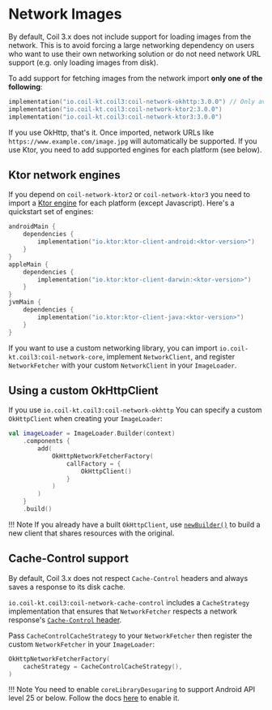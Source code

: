 # Network Images

By default, Coil 3.x does not include support for loading images from the network. This is to avoid forcing a large networking dependency on users who want to use their own networking solution or do not need network URL support (e.g. only loading images from disk).

To add support for fetching images from the network import **only one of the following**:

```kotlin
implementation("io.coil-kt.coil3:coil-network-okhttp:3.0.0") // Only available on Android/JVM.
implementation("io.coil-kt.coil3:coil-network-ktor2:3.0.0")
implementation("io.coil-kt.coil3:coil-network-ktor3:3.0.0")
```

If you use OkHttp, that's it. Once imported, network URLs like `https://www.example.com/image.jpg` will automatically be supported. If you use Ktor, you need to add supported engines for each platform (see below).

## Ktor network engines

If you depend on `coil-network-ktor2` or `coil-network-ktor3` you need to import a [Ktor engine](https://ktor.io/docs/client-engines.html) for each platform (except Javascript). Here's a quickstart set of engines:

```kotlin
androidMain {
    dependencies {
        implementation("io.ktor:ktor-client-android:<ktor-version>")
    }
}
appleMain {
    dependencies {
        implementation("io.ktor:ktor-client-darwin:<ktor-version>")
    }
}
jvmMain {
    dependencies {
        implementation("io.ktor:ktor-client-java:<ktor-version>")
    }
}
```

If you want to use a custom networking library, you can import `io.coil-kt.coil3:coil-network-core`, implement `NetworkClient`, and register `NetworkFetcher` with your custom `NetworkClient` in your `ImageLoader`.

## Using a custom OkHttpClient

If you use `io.coil-kt.coil3:coil-network-okhttp` You can specify a custom `OkHttpClient` when creating your `ImageLoader`:

```kotlin
val imageLoader = ImageLoader.Builder(context)
    .components {
        add(
            OkHttpNetworkFetcherFactory(
                callFactory = {
                    OkHttpClient()
                }
            )
        )
    }
    .build()
```

!!! Note
    If you already have a built `OkHttpClient`, use [`newBuilder()`](https://square.github.io/okhttp/5.x/okhttp/okhttp3/-ok-http-client/#customize-your-client-with-newbuilder) to build a new client that shares resources with the original.

## Cache-Control support

By default, Coil 3.x does not respect `Cache-Control` headers and always saves a response to its disk cache.

`io.coil-kt.coil3:coil-network-cache-control` includes a `CacheStrategy` implementation that ensures that `NetworkFetcher` respects a network response's [`Cache-Control` header](https://developer.mozilla.org/en-US/docs/Web/HTTP/Headers/Cache-Control).

Pass `CacheControlCacheStrategy` to your `NetworkFetcher` then register the custom `NetworkFetcher` in your `ImageLoader`:

```kotlin
OkHttpNetworkFetcherFactory(
    cacheStrategy = CacheControlCacheStrategy(),
)
```

!!! Note
    You need to enable `coreLibraryDesugaring` to support Android API level 25 or below. Follow the docs [here](https://developer.android.com/studio/write/java8-support#library-desugaring) to enable it.
